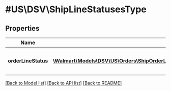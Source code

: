 # #US\DSV\ShipLineStatusesType

## Properties

Name | Type | Description | Notes
------------ | ------------- | ------------- | -------------
**orderLineStatus** | [**\Walmart\Models\DSV\US\Orders\ShipOrderLinesRequestOrderLinesOrderLineInnerOrderLineStatusesOrderLineStatusInner[]**](ShipOrderLinesRequestOrderLinesOrderLineInnerOrderLineStatusesOrderLineStatusInner.md) | Details about the Order Line status |


[[Back to Model list]](../) [[Back to API list]](../../Api/US/DSV) [[Back to README]](../../README.md)
